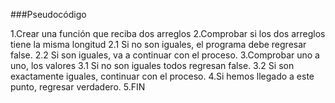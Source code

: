 ###Pseudocódigo

1.Crear una función que reciba dos arreglos
2.Comprobar si los dos arreglos tiene la misma longitud
   2.1 Si no son iguales, el programa debe regresar false.
   2.2 Si son iguales, va a continuar con el proceso.
3.Comprobar uno a uno, los valores
   3.1 Si no son iguales todos regresan false.
   3.2 Si son exactamente iguales, continuar con el proceso.
4.Si hemos llegado a este punto, regresar verdadero.
5.FIN
